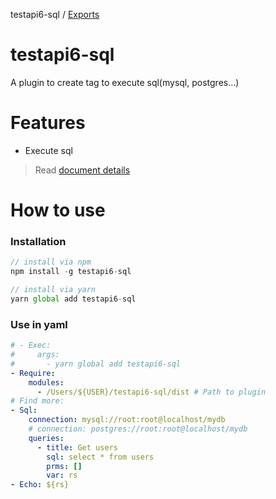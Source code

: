 testapi6-sql / [Exports](modules.md)

# testapi6-sql
A plugin to create tag to execute sql(mysql, postgres...)

# Features
- Execute sql

> Read [document details](https://github.com/doanthuanthanh88/testapi6-plugins)

# How to use
### Installation
```javascript
// install via npm
npm install -g testapi6-sql

// install via yarn
yarn global add testapi6-sql
```

### Use in yaml
```yaml
# - Exec:
#     args:
#       - yarn global add testapi6-sql
- Require:
    modules:
      - /Users/${USER}/testapi6-sql/dist # Path to plugin
# Find more: 
- Sql:
    connection: mysql://root:root@localhost/mydb
    # connection: postgres://root:root@localhost/mydb
    queries: 
      - title: Get users
        sql: select * from users
        prms: []
        var: rs
- Echo: ${rs}
```
